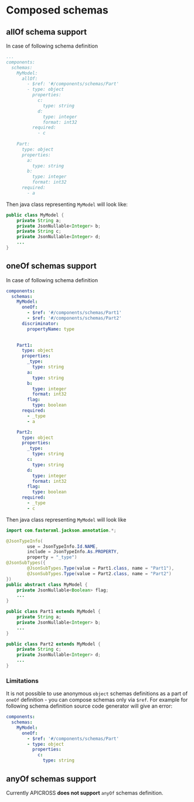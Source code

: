 # Composed schemas
## allOf schema support
In case of following schema definition
```yaml
...
components:
  schemas:
    MyModel:
      allOf:
        - $ref: '#/components/schemas/Part'
        - type: object
          properties:
            c:
              type: string
            d:
              type: integer
              format: int32
          required:
            - c
    
    Part:
      type: object
      properties:
        a:
          type: string
        b:
          type: integer
          format: int32
      required:
        - a

```
Then java class representing `MyModel` will look like:
```java
public class MyModel {
    private String a;
    private JsonNullable<Integer> b;
    private String c;
    private JsonNullable<Integer> d;
    ...
}
```

## oneOf schemas support
In case of following schema definition
```yaml
components:
  schemas:
    MyModel:
      oneOf:
        - $ref: '#/components/schemas/Part1'
        - $ref: '#/components/schemas/Part2'
      discriminator:
        propertyName: type

    
    Part1:
      type: object
      properties:
        _type:
          type: string
        a:
          type: string
        b:
          type: integer
          format: int32
        flag:
          type: boolean
      required:
        - _type
        - a

    Part2:
      type: object
      properties:
        _type:
          type: string
        c:
          type: string
        d:
          type: integer
          format: int32
        flag:
          type: boolean
      required:
        - _type
        - c 
```
Then java class representing `MyModel` will look like
```java
import com.fasterxml.jackson.annotation.*;

@JsonTypeInfo(
        use = JsonTypeInfo.Id.NAME,
        include = JsonTypeInfo.As.PROPERTY,
        property = "_type")
@JsonSubTypes({
        @JsonSubTypes.Type(value = Part1.class, name = "Part1"),
        @JsonSubTypes.Type(value = Part2.class, name = "Part2")
})
public abstract class MyModel {
    private JsonNullable<Boolean> flag;
    ...
} 

public class Part1 extends MyModel {
    private String a;
    private JsonNullable<Integer> b;
    ...
}

public class Part2 extends MyModel {
    private String c;
    private JsonNullable<Integer> d;
    ...
}
```
### Limitations
It is not possible to use anonymous `object` schemas definitions as a part of `oneOf` definition - you can compose schemas only via `$ref`.
For example for following schema definition source code generator will give an error:
```yaml
components:
  schemas:
    MyModel:
      oneOf:
        - $ref: '#/components/schemas/Part'
        - type: object
          properties:
            c:
              type: string
```
## anyOf schemas support
Currently APICROSS **does not support** `anyOf` schemas definition.